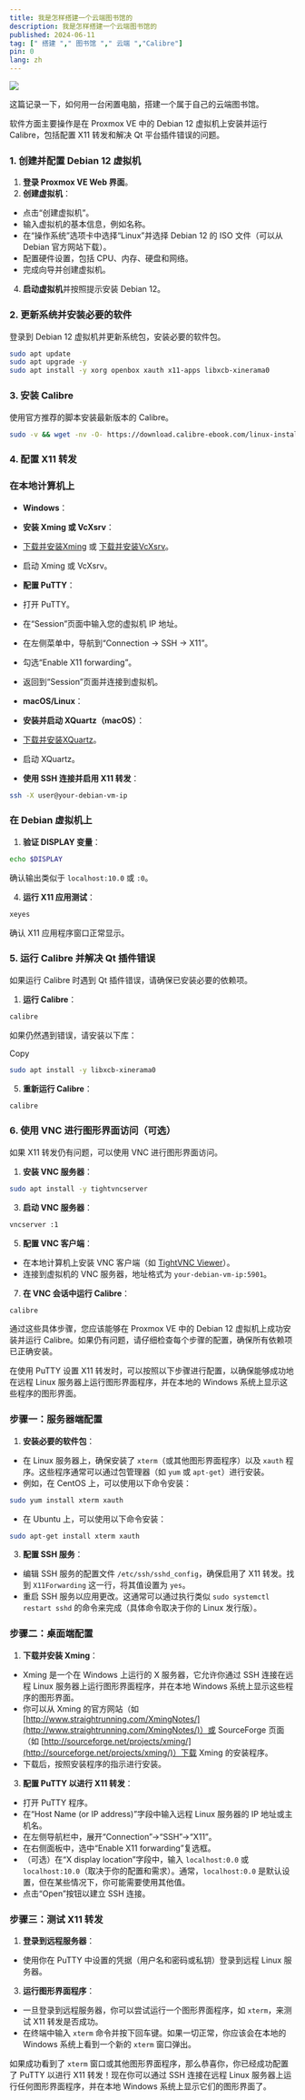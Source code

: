 ```yaml
---
title: 我是怎样搭建一个云端图书馆的
description: 我是怎样搭建一个云端图书馆的
published: 2024-06-11
tag: [" 搭建 "," 图书馆 "," 云端 ","Calibre"]
pin: 0
lang: zh
---
```


![](./_images/我是怎样搭建一个云端图书馆的-1754580900976.webp)

这篇记录一下，如何用一台闲置电脑，搭建一个属于自己的云端图书馆。

软件方面主要操作是在 Proxmox VE 中的 Debian 12 虚拟机上安装并运行 Calibre，包括配置 X11 转发和解决 Qt 平台插件错误的问题。

### 1. 创建并配置 Debian 12 虚拟机

1. **登录 Proxmox VE Web 界面**。
2. **创建虚拟机**：

- 点击“创建虚拟机”。
- 输入虚拟机的基本信息，例如名称。
- 在“操作系统”选项卡中选择“Linux”并选择 Debian 12 的 ISO 文件（可以从 Debian 官方网站下载）。
- 配置硬件设置，包括 CPU、内存、硬盘和网络。
- 完成向导并创建虚拟机。

4. **启动虚拟机**并按照提示安装 Debian 12。

### 2. 更新系统并安装必要的软件

登录到 Debian 12 虚拟机并更新系统包，安装必要的软件包。

```bash
sudo apt update
sudo apt upgrade -y
sudo apt install -y xorg openbox xauth x11-apps libxcb-xinerama0
```

### 3. 安装 Calibre

使用官方推荐的脚本安装最新版本的 Calibre。

```bash
sudo -v && wget -nv -O- https://download.calibre-ebook.com/linux-installer.sh | sudo sh /dev/stdin
```

### 4. 配置 X11 转发

### 在本地计算机上

- **Windows**：

- **安装 Xming 或 VcXsrv**：

- [下载并安装Xming](https://sourceforge.net/projects/xming/) 或 [下载并安装VcXsrv](https://sourceforge.net/projects/vcxsrv/)。
- 启动 Xming 或 VcXsrv。

- **配置 PuTTY**：

- 打开 PuTTY。
- 在“Session”页面中输入您的虚拟机 IP 地址。
- 在左侧菜单中，导航到“Connection -> SSH -> X11”。
- 勾选“Enable X11 forwarding”。
- 返回到“Session”页面并连接到虚拟机。

- **macOS/Linux**：

- **安装并启动 XQuartz（macOS）**：

- [下载并安装XQuartz](https://www.xquartz.org/)。
- 启动 XQuartz。

- **使用 SSH 连接并启用 X11 转发**：

```bash
ssh -X user@your-debian-vm-ip
```

### 在 Debian 虚拟机上

1. **验证 DISPLAY 变量**：

```bash
echo $DISPLAY
```

确认输出类似于 `localhost:10.0` 或 `:0`。

4. **运行 X11 应用测试**：

```bash
xeyes
```

确认 X11 应用程序窗口正常显示。

### 5. 运行 Calibre 并解决 Qt 插件错误

如果运行 Calibre 时遇到 Qt 插件错误，请确保已安装必要的依赖项。

1. **运行 Calibre**：

```bash
calibre
```

如果仍然遇到错误，请安装以下库：

Copy

```bash
sudo apt install -y libxcb-xinerama0
```

5. **重新运行 Calibre**：

```bash
calibre
```

### 6. 使用 VNC 进行图形界面访问（可选）

如果 X11 转发仍有问题，可以使用 VNC 进行图形界面访问。

1. **安装 VNC 服务器**：

```bash
sudo apt install -y tightvncserver
```

3. **启动 VNC 服务器**：

```bash
vncserver :1
```

5. **配置 VNC 客户端**：

- 在本地计算机上安装 VNC 客户端（如 [TightVNC Viewer](https://www.tightvnc.com/download.php)）。
- 连接到虚拟机的 VNC 服务器，地址格式为 `your-debian-vm-ip:5901`。

7. **在 VNC 会话中运行 Calibre**：

```bash
calibre
```

通过这些具体步骤，您应该能够在 Proxmox VE 中的 Debian 12 虚拟机上成功安装并运行 Calibre。如果仍有问题，请仔细检查每个步骤的配置，确保所有依赖项已正确安装。

在使用 PuTTY 设置 X11 转发时，可以按照以下步骤进行配置，以确保能够成功地在远程 Linux 服务器上运行图形界面程序，并在本地的 Windows 系统上显示这些程序的图形界面。

### 步骤一：服务器端配置

1. **安装必要的软件包**：

- 在 Linux 服务器上，确保安装了 `xterm`（或其他图形界面程序）以及 `xauth` 程序。这些程序通常可以通过包管理器（如 `yum` 或 `apt-get`）进行安装。
- 例如，在 CentOS 上，可以使用以下命令安装：

```bash
sudo yum install xterm xauth
```

- 在 Ubuntu 上，可以使用以下命令安装：

```bash
sudo apt-get install xterm xauth
```

3. **配置 SSH 服务**：

- 编辑 SSH 服务的配置文件 `/etc/ssh/sshd_config`，确保启用了 X11 转发。找到 `X11Forwarding` 这一行，将其值设置为 `yes`。
- 重启 SSH 服务以应用更改。这通常可以通过执行类似 `sudo systemctl restart sshd` 的命令来完成（具体命令取决于你的 Linux 发行版）。

### 步骤二：桌面端配置

1. **下载并安装 Xming**：

- Xming 是一个在 Windows 上运行的 X 服务器，它允许你通过 SSH 连接在远程 Linux 服务器上运行图形界面程序，并在本地 Windows 系统上显示这些程序的图形界面。
- 你可以从 Xming 的官方网站（如 [http://www.straightrunning.com/XmingNotes/](http://www.straightrunning.com/XmingNotes/)）或 SourceForge 页面（如 [http://sourceforge.net/projects/xming/](http://sourceforge.net/projects/xming/)）下载 Xming 的安装程序。
- 下载后，按照安装程序的指示进行安装。

3. **配置 PuTTY 以进行 X11 转发**：

- 打开 PuTTY 程序。
- 在“Host Name (or IP address)”字段中输入远程 Linux 服务器的 IP 地址或主机名。
- 在左侧导航栏中，展开“Connection”->“SSH”->“X11”。
- 在右侧面板中，选中“Enable X11 forwarding”复选框。
- （可选）在“X display location”字段中，输入 `localhost:0.0` 或 `localhost:10.0`（取决于你的配置和需求）。通常，`localhost:0.0` 是默认设置，但在某些情况下，你可能需要使用其他值。
- 点击“Open”按钮以建立 SSH 连接。

### 步骤三：测试 X11 转发

1. **登录到远程服务器**：

- 使用你在 PuTTY 中设置的凭据（用户名和密码或私钥）登录到远程 Linux 服务器。

3. **运行图形界面程序**：

- 一旦登录到远程服务器，你可以尝试运行一个图形界面程序，如 `xterm`，来测试 X11 转发是否成功。
- 在终端中输入 `xterm` 命令并按下回车键。如果一切正常，你应该会在本地的 Windows 系统上看到一个新的 `xterm` 窗口弹出。

如果成功看到了 `xterm` 窗口或其他图形界面程序，那么恭喜你，你已经成功配置了 PuTTY 以进行 X11 转发！现在你可以通过 SSH 连接在远程 Linux 服务器上运行任何图形界面程序，并在本地 Windows 系统上显示它们的图形界面了。
